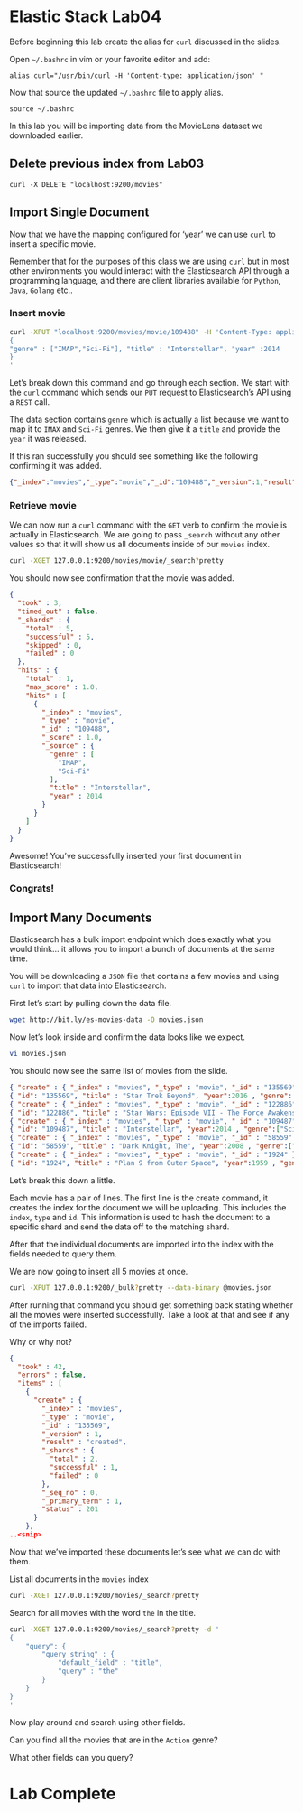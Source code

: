 # Elastic Stack Lab04
Before beginning this lab create the alias for `curl` discussed in the slides. 

Open `~/.bashrc` in vim or your favorite editor and add: 
```
alias curl="/usr/bin/curl -H 'Content-type: application/json' "
```
Now that source the updated `~/.bashrc` file to apply alias. 
```
source ~/.bashrc
```

In this lab you will be importing data from the MovieLens dataset we downloaded earlier.  

##  Delete previous index from Lab03

```
curl -X DELETE "localhost:9200/movies"
```


## Import Single Document
Now that we have the mapping configured for ‘year’ we can use `curl` to insert a specific movie. 

Remember that for the purposes of this class we are using `curl` but in most other environments you would interact with the Elasticsearch API through a programming language, and there are client libraries available for `Python`, `Java`, `Golang` etc.. 

### Insert movie
```bash
curl -XPUT "localhost:9200/movies/movie/109488" -H 'Content-Type: application/json' -d'
{
"genre" : ["IMAP","Sci-Fi"], "title" : "Interstellar", "year" :2014
}
'
```

Let’s break down this command and go through each section. 
We start with the `curl` command which sends our `PUT` request to Elasticsearch’s API using a `REST` call. 

The data section contains `genre` which is actually a list because we want to map it to `IMAX` and `Sci-Fi` genres. We then give it a `title` and provide the `year` it was released. 

If this ran successfully you should see something like the following confirming it was added.

```json
{"_index":"movies","_type":"movie","_id":"109488","_version":1,"result":"created","_shards":{"total":2,"successful":1,"failed":0},"_seq_no":0,"_primary_term":1}
```

### Retrieve movie
We can now run a `curl` command with the `GET` verb to confirm the movie is actually in Elasticsearch.  We are going to pass `_search` without any other values so that it will show us all documents inside of our `movies` index. 

```bash
curl -XGET 127.0.0.1:9200/movies/movie/_search?pretty
```

You should now see confirmation that the movie was added. 

```json
{
  "took" : 3,
  "timed_out" : false,
  "_shards" : {
    "total" : 5,
    "successful" : 5,
    "skipped" : 0,
    "failed" : 0
  },
  "hits" : {
    "total" : 1,
    "max_score" : 1.0,
    "hits" : [
      {
        "_index" : "movies",
        "_type" : "movie",
        "_id" : "109488",
        "_score" : 1.0,
        "_source" : {
          "genre" : [
            "IMAP",
            "Sci-Fi"
          ],
          "title" : "Interstellar",
          "year" : 2014
        }
      }
    ]
  }
}
```

Awesome! You’ve successfully inserted your first document in Elasticsearch! 

### Congrats! 

## Import Many Documents
Elasticsearch has a bulk import endpoint which does exactly what you would think… it allows you to import a bunch of documents at the same time. 

You will be downloading a `JSON` file that contains a few movies and using `curl` to import that data into Elasticsearch. 

First let’s start by pulling down the data file. 
```bash
wget http://bit.ly/es-movies-data -O movies.json
```

Now let’s look inside and confirm the data looks like we expect. 
```bash
vi movies.json 
```

You should now see the same list of movies from the slide. 
```json
{ "create" : { "_index" : "movies", "_type" : "movie", "_id" : "135569" } }
{ "id": "135569", "title" : "Star Trek Beyond", "year":2016 , "genre":["Action", "Adventure", "Sci-Fi"] }
{ "create" : { "_index" : "movies", "_type" : "movie", "_id" : "122886" } }
{ "id": "122886", "title" : "Star Wars: Episode VII - The Force Awakens", "year":2015 , "genre":["Action", "Adventure", "Fantasy", "Sci-Fi", "IMAX"] }
{ "create" : { "_index" : "movies", "_type" : "movie", "_id" : "109487" } }
{ "id": "109487", "title" : "Interstellar", "year":2014 , "genre":["Sci-Fi", "IMAX"] }
{ "create" : { "_index" : "movies", "_type" : "movie", "_id" : "58559" } }
{ "id": "58559", "title" : "Dark Knight, The", "year":2008 , "genre":["Action", "Crime", "Drama", "IMAX"] }
{ "create" : { "_index" : "movies", "_type" : "movie", "_id" : "1924" } }
{ "id": "1924", "title" : "Plan 9 from Outer Space", "year":1959 , "genre":["Horror", "Sci-Fi"] }


```

Let’s break this down a little.  

Each movie has a pair of lines. The first line is the create command, it creates the index for the document we will be uploading. This includes the `index`, `type` and `id`.  This information is used to hash the document to a specific shard and send the data off to the matching shard. 

After that the individual documents are imported into the index with the fields needed to query them. 

We are now going to insert all 5 movies at once. 
```bash
curl -XPUT 127.0.0.1:9200/_bulk?pretty --data-binary @movies.json
```

After running that command you should get something back stating whether all the movies were inserted successfully.  Take a look at that and see if any of the imports failed.

Why or why not? 

```json
{
  "took" : 42,
  "errors" : false,
  "items" : [
    {
      "create" : {
        "_index" : "movies",
        "_type" : "movie",
        "_id" : "135569",
        "_version" : 1,
        "result" : "created",
        "_shards" : {
          "total" : 2,
          "successful" : 1,
          "failed" : 0
        },
        "_seq_no" : 0,
        "_primary_term" : 1,
        "status" : 201
      }
    },
..<snip>
```

Now that we’ve imported these documents let’s see what we can do with them. 

List all documents in the `movies` index
```bash
curl -XGET 127.0.0.1:9200/movies/_search?pretty
```


Search for all movies with the word `the` in the title. 
```bash
curl -XGET 127.0.0.1:9200/movies/_search?pretty -d '
{
    "query": {
        "query_string" : {
            "default_field" : "title",
            "query" : "the"
        }
    }
}
'
```

Now play around and search using other fields. 

Can you find all the movies that are in the `Action` genre?

What other fields can you query? 

# Lab Complete
